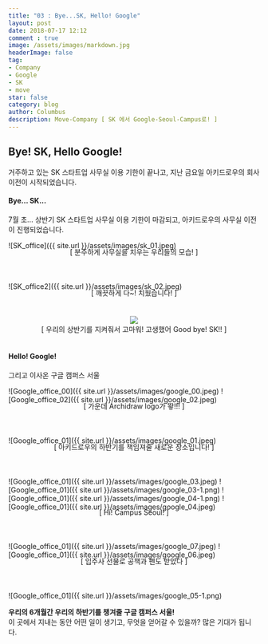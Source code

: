 ```yaml
---
title: "03 : Bye...SK, Hello! Google"
layout: post
date: 2018-07-17 12:12
comment : true
image: /assets/images/markdown.jpg
headerImage: false
tag:
- Company
- Google
- SK
- move
star: false
category: blog
author: Columbus
description: Move-Company [ SK 에서 Google-Seoul-Campus로! ]
---
```


## Bye! SK, Hello Google!

<p>
거주하고 있는 SK 스타트업 사무실 이용 기한이 끝나고, 지난 금요일 아키드로우의 회사 이전이 시작되었습니다.<br />
</p>

<div id="SK">

<h4> Bye... SK... </h4>
</div>

<p>7월 초... 상반기 SK 스타트업 사무실 이용 기한이 마감되고, 아키드로우의 사무실 이전이 진행되었습니다.</p>

![SK_office]({{ site.url }}/assets/images/sk_01.jpeg)
<div class="caption" style="position:relative; top: -20px; text-align: center; font-size:14px;">[ 분주하게 사무실을 치우는 우리들의 모습! ]<br /><br /></div>

![SK_office2]({{ site.url }}/assets/images/sk_02.jpeg)
<div class="caption" style="position:relative; top: -20px; text-align: center; font-size:14px;">[ 깨끗하게 다~! 치웠습니다! ]<br /><br /></div>

<div style="top:10px; width: 100%; text-align: center;">
<img src="{{ site.url }}/assets/images/sk.gif">
</div>

<div class="caption" style="top:10px; width: 100%; text-align: center; font-size:14px;">[ 우리의 상반기를 지켜줘서 고마워! 고생했어 Good bye! SK!! ]<br /><br /></div>


<h4> Hello! Google! </h4>

<p>그리고 이사온 구글 캠퍼스 서울</p>

![Google_office_00]({{ site.url }}/assets/images/google_00.jpeg)
![Google_office_02]({{ site.url }}/assets/images/google_02.jpeg)

<div class="caption" style="position:relative; top: -20px; text-align: center; font-size:14px;">[ 가운데 Archidraw logo가 뙇!!! ]<br /><br /></div>

![Google_office_01]({{ site.url }}/assets/images/google_01.jpeg)

<div class="caption" style="position:relative; top: -20px; text-align: center; font-size:14px;">[ 아키드로우의 하반기를 책임져줄 새로운 장소입니다! ]<br /><br /></div>

![Google_office_01]({{ site.url }}/assets/images/google_03.jpeg)
![Google_office_01]({{ site.url }}/assets/images/google_03-1.png)
![Google_office_01]({{ site.url }}/assets/images/google_04-1.png)
![Google_office_01]({{ site.url }}/assets/images/google_04.jpeg)
<div class="caption" style="position:relative; top: -20px; text-align: center; font-size:14px;">[ Hi! Campus Seoul! ]<br /><br /></div>

![Google_office_01]({{ site.url }}/assets/images/google_07.jpeg)
![Google_office_01]({{ site.url }}/assets/images/google_06.jpeg)
<div class="caption" style="position:relative; top: -20px; text-align: center; font-size:14px;">[ 입주사 선물로 공책과 펜도 받았다 ]<br /><br /></div>

![Google_office_01]({{ site.url }}/assets/images/google_05-1.png)

__우리의 6개월간 우리의 하반기를 챙겨줄 구글 캠퍼스 서울!__ <br />
이 곳에서 지내는 동안 어떤 일이 생기고, 무엇을 얻어갈 수 있을까? 많은 기대가 됩니다.
<br />
<br />
